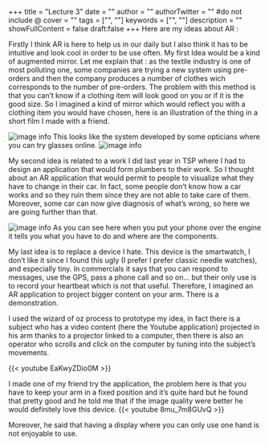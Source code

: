 +++
title = "Lecture 3"
date = ""
author = ""
authorTwitter = "" #do not include @
cover = ""
tags = ["", ""]
keywords = ["", ""]
description = ""
showFullContent = false
draft:false
+++
Here are my ideas about AR : 

Firstly I think AR is here to help us in our daily but I also think it has to be intuitive and look cool in order to be use often.
My first Idea would be a kind of augmented mirror. Let me explain that : as the textile industry is one of most polluting one, some companies are trying a new system using pre-orders and then the company produces a number of clothes wich corresponds to the number of pre-orders. The problem with this method is that you can’t know if a clothing item will look good on you or if it is the good size.
So I imagined a kind of mirror which would reflect you with a clothing item you would have chosen, here is an illustration of the thing in a short film I made with a friend.

![image info](/Lecture3-1.PNG)
This looks like the system developed by some opticians where you can try glasses online.
![image info](/Capture64.png)

My second idea is related to a work I did last year in TSP where I had to design an application that would form plumbers to their work. So I thought about an AR application that would permit to people to visualize what they have to change in their car.
In fact, some people don’t know how a car works and so they ruin them since they are not able to take care of them. Moreover, some car can now give diagnosis of what’s wrong, so here we are going further than that.

![image info](/Lecture3-2.jpg)
As you can see here when you put your phone over the engine it tells you what you have to do and where are the components.

My last idea is to replace a device I hate. This device is the smartwatch, I don’t like it since I found this ugly (I prefer I prefer classic needle watches), and especially tiny. In commercials it says that you can respond to messages, use the GPS, pass a phone call and so on… but their only use is to record your heartbeat which is not that useful.
Therefore, I imagined an AR application to project bigger content on your arm. There is a demonstration.

I used the wizard of oz process to prototype my idea, in fact there is a subject who has a video content (here the Youtube application) projected in his arm thanks to a projector linked to a computer, then there is also an operator who scrolls and click on the computer by tuning into the subject’s movements.

{{< youtube EaKwyZDio0M >}}


I made one of my friend try the application, the problem here is that you have to keep your arm in a fixed position and it’s quite hard but he found that pretty good and he told me that if the image quality were better he would definitely love this device.
{{< youtube 8mu_7m8GUvQ >}}

Moreover, he said that having a display where you can only use one hand is not enjoyable to use.